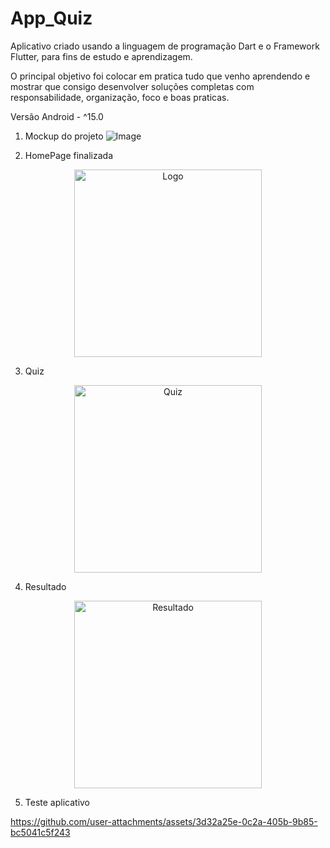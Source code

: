 # App_Quiz
Aplicativo criado usando a linguagem de programação Dart e o Framework Flutter, para fins de estudo e aprendizagem.

O principal objetivo foi colocar em pratica tudo que venho aprendendo e mostrar que consigo desenvolver soluções completas com responsabilidade, organização, foco e boas praticas.

Versão Android - ^15.0

1. Mockup do projeto
  ![Image](https://github.com/user-attachments/assets/24e11c76-f41d-41b1-af7d-3267fdfbb8d2)

2. HomePage finalizada
 
<p align="center">
  <img src="https://github.com/user-attachments/assets/1c212a27-af1f-4445-bbff-e89a6cf35522" alt="Logo" width="300"/>
</p>

3. Quiz

<p align="center">
  <img src="https://github.com/user-attachments/assets/d70c031d-7483-4d6e-8e11-c9d01b177892" alt="Quiz" width="300"/>
</p>

4. Resultado

<p align="center">
  <img src="https://github.com/user-attachments/assets/409b0e91-5fa0-4acb-9edf-17df7d779e9c" alt="Resultado" width="300"/>
</p>

5. Teste aplicativo
   
https://github.com/user-attachments/assets/3d32a25e-0c2a-405b-9b85-bc5041c5f243
